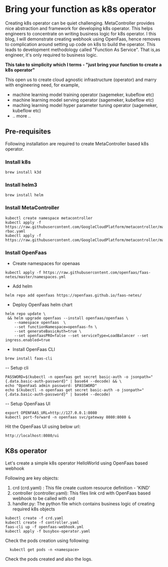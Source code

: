 # Bring your function as k8s operator

Creating k8s operator can be quiet challenging. MetaController provides nice abstraction and framework for developing 
k8s operator. This helps engineers to concentrate on writing business logic for k8s operator. I this blog, I will 
demonstrate creating webhook using OpenFaas, hence removes to complication around setting up code on k8s to build the 
operator. This leads to development methodology called "Function As Service". That is,as engineer, it's only required to business logic.

**This take to simplicity which I terms - "just bring your function to create a k8s operator"** 

This open us to create cloud agnostic infrastructure (operator) and marry with engineering need, for example, 
- machine learning model training operator (sagemeker, kubeflow etc)
- machine learning model serving operator (sagemeker, kubeflow etc)
- maching learning model hyper parameter tuning operator (sagemeker, kubeflow etc)
- .. more ..

## Pre-requisites 

Following installation are required to create MetaController based k8s operator.

### Install k8s
````
brew install k3d
````

### Install helm3
````
brew install helm
````

### Install MetaController
````
kubectl create namespace metacontroller
kubectl apply -f https://raw.githubusercontent.com/GoogleCloudPlatform/metacontroller/master/manifests/metacontroller-rbac.yaml
kubectl apply -f https://raw.githubusercontent.com/GoogleCloudPlatform/metacontroller/master/manifests/metacontroller.yaml
````

### Install OpenFaas

- Create namespaces for openaas

````
kubectl apply -f https://raw.githubusercontent.com/openfaas/faas-netes/master/namespaces.yml
````

- Add helm
````
helm repo add openfaas https://openfaas.github.io/faas-netes/
````

- Deploy OpenFaas helm chart

````
helm repo update \
 && helm upgrade openfaas --install openfaas/openfaas \
    --namespace openfaas  \
    --set functionNamespace=openfaas-fn \
    --set generateBasicAuth=true \
    --set openfaasPRO=false --set serviceType=LoadBalancer --set ingress.enabled=true
````

- Install OpenFaas CLI

````
brew install faas-cli
````

-- Setup cli

````
PASSWORD=$(kubectl -n openfaas get secret basic-auth -o jsonpath="{.data.basic-auth-password}" | base64 --decode) && \
echo "OpenFaaS admin password: $PASSWORD"
echo $(kubectl -n openfaas get secret basic-auth -o jsonpath="{.data.basic-auth-password}" | base64 --decode)
````

-- Setup OpenFaas UI

````
export OPENFAAS_URL=http://127.0.0.1:8080
kubectl port-forward -n openfaas svc/gateway 8080:8080 &
````

Hit the OpenFaas UI using below url:
````
http://localhost:8080/ui
````

## K8s operator

Let's create a simple k8s operator HelloWorld using OpenFaas based webhook

Following are key objects:

1. crd (crd.yaml) : This file create custom resource definition - 'KIND'
2. controller (controller.yaml): This files link crd with OpenFaas based webhook to be called with crd
3. handler.py: The python file which contains business logic of creating required k8s objects

````
kubectl create -f crd.yaml
kubectl create -f controller.yaml
faas-cli up -f openfaas-webhook.yml
kubectl apply -f busybox-operator.yaml
````

Check the pods creation using following:
````
  kubectl get pods -n <namespace>
````

Check the pods created and also the logs.




